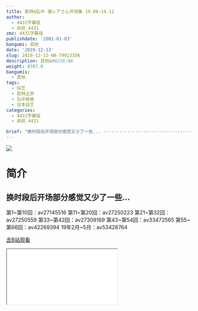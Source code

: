 ```yaml
---
title: 若林&弘中 激レアさん开场集 19.06~19.11
author:
  - 4431字幕组
  - 叔叔_4431
zmz: 4431字幕组
publishdate: '2001-01-03'
bangumi: 其他
date: '2019-12-13'
slug: 2019-12-13-NA-79023356
description: 其他&#8226;NA
weight: 8787.0
bangumis:
  - 其他
tags:
  - 综艺
  - 若林正恭
  - 弘中绫香
  - 日本综艺
categories:
  - 4431字幕组
  - 叔叔_4431

brief: "换时段后开场部分感觉又少了一些... ------------------------------------ 第1~第10回：av27145516 第11~第20回：av27250223 第21~第32回：av27250559 第33~第42回：av27309169 第43~第54回：av33472565 第55~第66回：av42269394 19年2月~5月：av53428764"
---
```

![](https://raw.githubusercontent.com/tcgriffith/owaraisite/master/static/tmpimg/8ed315dadbd17486d0ffab1af37c739f6b5476bb.jpg.480.jpg)
# 简介  
换时段后开场部分感觉又少了一些...
------------------------------------
第1~第10回：av27145516
第11~第20回：av27250223
第21~第32回：av27250559
第33~第42回：av27309169
第43~第54回：av33472565
第55~第66回：av42269394
19年2月~5月：av53428764  

[去B站观看](https://www.bilibili.com/video/av79023356/)
<div class ="resp-container"><iframe class="testiframe" src="//player.bilibili.com/player.html?aid=79023356"", scrolling="no", allowfullscreen="true" > </iframe></div> 
